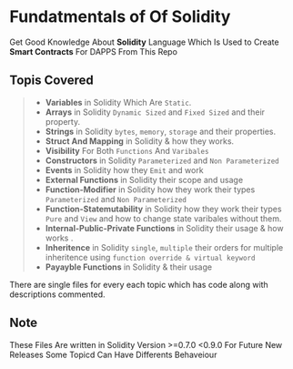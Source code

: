 # Fundatmentals of Of Solidity

Get Good Knowledge About **Solidity** Language Which Is Used to Create **Smart Contracts** For DAPPS
From This Repo

## Topis Covered
> - **Variables** in Solidity Which Are `Static`.
> - **Arrays** in Solidity `Dynamic Sized` and `Fixed Sized` and their property.
> - **Strings** in Solidity `bytes`, `memory`, `storage` and their properties.
> - **Struct And Mapping** in Solidity & how they works.
> - **Visibility** For Both `Functions` And `Varibales`
> - **Constructors** in Solidity `Parameterized` and `Non Parameterized`
> - **Events** in Solidity how they `Emit` and work
> - **External Functions** in Solidity their scope and usage
> - **Function-Modifier** in Solidity how they work their types `Parameterized` and `Non Parameterized`
> - **Function-Statemutability** in Solidity how they work their types `Pure` and `View` and how  to change state varibales without them.
> - **Internal-Public-Private Functions** in Solidity their usage & how works .
> - **Inheritence** in Solidity `single`, `multiple` their orders for multiple inheritence using `function override & virtual keyword`
> - **Payayble Functions** in Solidity & their usage

There are single files for every each topic  which has code along with descriptions commented.

## Note
These Files Are written in Solidity Version >=0.7.0 <0.9.0
For Future New Releases Some Topicd Can Have Differents Behaveiour
